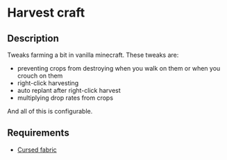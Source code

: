 # Harvest craft
## Description
Tweaks farming a bit in vanilla minecraft.
These tweaks are:
* preventing crops from destroying when you walk on them or when you crouch on them
* right-click harvesting
* auto replant after right-click harvest
* multiplying drop rates from crops

And all of this is configurable.

## Requirements
* [Cursed fabric](https://github.com/calmilamsy/Cursed-Fabric-MultiMC)